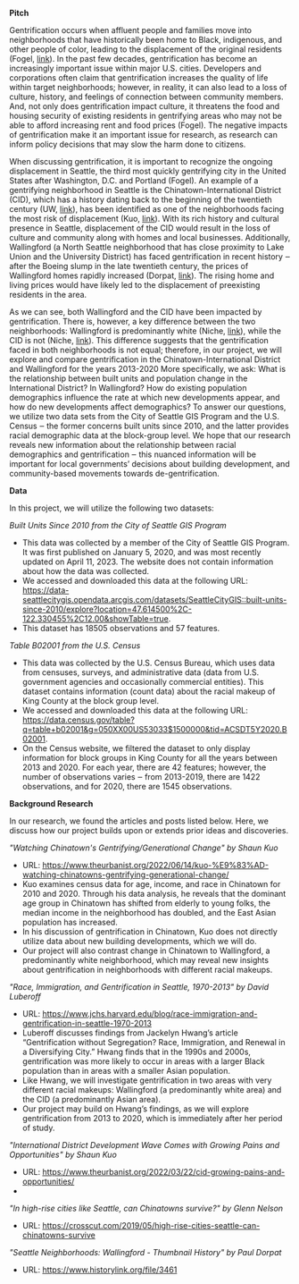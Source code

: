 **Pitch**

Gentrification occurs when affluent people and families move into neighborhoods that have historically been home to Black, indigenous, and other people of color, leading to the displacement of the original residents (Fogel, [link](https://urban.uw.edu/news/gentrification-and-changing-foodscapes-in-seattle/#:~:text=In%20Seattle%2C%2050%25%20of%20eligible,47%25%20between%202000%20and%202013)). In the past few decades, gentrification has become an increasingly important issue within major U.S. cities. Developers and corporations often claim that gentrification increases the quality of life within target neighborhoods; however, in reality, it can also lead to a loss of culture, history, and feelings of connection between community members. And, not only does gentrification impact culture, it threatens the food and housing security of existing residents in gentrifying areas who may not be able to afford increasing rent and food prices (Fogel). The negative impacts of gentrification make it an important issue for research, as research can inform policy decisions that may slow the harm done to citizens. 

When discussing gentrification, it is important to recognize the ongoing displacement in Seattle, the third most quickly gentrifying city in the United States after Washington, D.C. and Portland (Fogel). An example of a gentrifying neighborhood in Seattle is the Chinatown-International District (CID), which has a history dating back to the beginning of the twentieth century (UW, [link](http://courses.washington.edu/udp508/info/chinatown.html)), has been identified as one of the neighborhoods facing the most risk of displacement (Kuo, [link](https://www.theurbanist.org/2022/03/22/cid-growing-pains-and-opportunities/)). With its rich history and cultural presence in Seattle, displacement of the CID would result in the loss of culture and community along with homes and local businesses. Additionally, Wallingford (a North Seattle neighborhood that has close proximity to Lake Union and the University District) has faced gentrification in recent history ‒ after the Boeing slump in the late twentieth century, the prices of Wallingford homes rapidly increased (Dorpat, [link](https://www.historylink.org/file/3461)). The rising home and living prices would have likely led to the displacement of preexisting residents in the area. 

As we can see, both Wallingford and the CID have been impacted by gentrification. There is, however, a key difference between the two neighborhoods: Wallingford is predominantly white (Niche, [link](https://www.niche.com/places-to-live/n/wallingford-seattle-wa/residents/)), while the CID is not (Niche, [link](https://www.niche.com/places-to-live/n/international-district-seattle-wa/residents/)). This difference suggests that the gentrification faced in both neighborhoods is not equal; therefore, in our project, we will explore and compare gentrification in the Chinatown-International District and Wallingford for the years 2013-2020 More specifically, we ask: What is the relationship between built units and population change in the International District? In Wallingford? How do existing population demographics influence the rate at which new developments appear, and how do new developments affect demographics? To answer our questions, we utilize two data sets from the City of Seattle GIS Program and the U.S. Census ‒ the former concerns built units since 2010, and the latter provides racial demographic data at the block-group level. We hope that our research reveals new information about the relationship between racial demographics and gentrification ‒ this nuanced information will be important for local governments’ decisions about building development, and community-based movements towards de-gentrification.

**Data**

In this project, we will utilize the following two datasets:

_Built Units Since 2010 from the City of Seattle GIS Program_
- This data was collected by a member of the City of Seattle GIS Program. It was first published on January 5, 2020, and was most recently updated on April 11, 2023. The website does not contain information about how the data was collected.
- We accessed and downloaded this data at the following URL: https://data-seattlecitygis.opendata.arcgis.com/datasets/SeattleCityGIS::built-units-since-2010/explore?location=47.614500%2C-122.330455%2C12.00&showTable=true. 
- This dataset has 18505 observations and 57 features. 

_Table B02001 from the U.S. Census_
- This data was collected by the U.S. Census Bureau, which uses data from censuses, surveys, and administrative data (data from U.S. government agencies and occasionally commercial entities). This dataset contains information (count data) about the racial makeup of King County at the block group level. 
- We accessed and downloaded this data at the following URL: https://data.census.gov/table?q=table+b02001&g=050XX00US53033$1500000&tid=ACSDT5Y2020.B02001. 
- On the Census website, we filtered the dataset to only display information for block groups in King County for all the years between 2013 and 2020. For each year, there are 42 features; however, the number of observations varies ‒ from 2013-2019, there are 1422 observations, and for 2020, there are 1545 observations.

**Background Research**

In our research, we found the articles and posts listed below. Here, we discuss how our project builds upon or extends prior ideas and discoveries.

_"Watching Chinatown's Gentrifying/Generational Change" by Shaun Kuo_
- URL: https://www.theurbanist.org/2022/06/14/kuo-%E9%83%AD-watching-chinatowns-gentrifying-generational-change/ 
- Kuo examines census data for age, income, and race in Chinatown for 2010 and 2020. Through his data analysis, he reveals that the dominant age group in Chinatown has shifted from elderly to young folks, the median income in the neighborhood has doubled, and the East Asian population has increased.
- In his discussion of gentrification in Chinatown, Kuo does not directly utilize data about new building developments, which we will do. 
- Our project will also contrast change in Chinatown to Wallingford, a predominantly white neighborhood, which may reveal new insights about gentrification in neighborhoods with different racial makeups.

_"Race, Immigration, and Gentrification in Seattle, 1970-2013" by David Luberoff_
- URL: https://www.jchs.harvard.edu/blog/race-immigration-and-gentrification-in-seattle-1970-2013
- Luberoff discusses findings from Jackelyn Hwang’s article “Gentrification without Segregation? Race, Immigration, and Renewal in a Diversifying City.” Hwang finds that in the 1990s and 2000s, gentrification was more likely to occur in areas with a larger Black population than in areas with a smaller Asian population. 
- Like Hwang, we will investigate gentrification in two areas with very different racial makeups: Wallingford (a predominantly white area) and the CID (a predominantly Asian area). 
- Our project may build on Hwang’s findings, as we will explore gentrification from 2013 to 2020, which is immediately after her period of study. 

_"International District Development Wave Comes with Growing Pains and Opportunities" by Shaun Kuo_
- URL: https://www.theurbanist.org/2022/03/22/cid-growing-pains-and-opportunities/ 
- 

_"In high-rise cities like Seattle, can Chinatowns survive?" by Glenn Nelson_
- URL: https://crosscut.com/2019/05/high-rise-cities-seattle-can-chinatowns-survive 

_"Seattle Neighborhoods: Wallingford - Thumbnail History" by Paul Dorpat_
- URL: https://www.historylink.org/file/3461 
